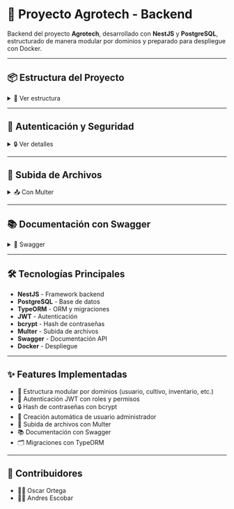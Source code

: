 # 🌱 Proyecto Agrotech - Backend

Backend del proyecto **Agrotech**, desarrollado con **NestJS** y **PostgreSQL**, estructurado de manera modular por dominios y preparado para despliegue con Docker.

---

## 📦 Estructura del Proyecto

<details>
<summary>📂 Ver estructura</summary>

```bash
backend_agrotech/
├── src/
│   ├── actividad/
│   ├── autenticacion/
│   ├── config/
│   ├── cultivo/
│   ├── finanza/
│   ├── inventario/
│   ├── iot/
│   ├── middleware/
│   ├── usuario/
│   ├── migrations/
│   └── main.ts
├── uploads/
│   └── evidencia/
├── docker-compose.yml
├── package.json
└── tsconfig.json
```
</details>


---

## 🔑 Autenticación y Seguridad

<details>
<summary>🔒 Ver detalles</summary>

- Autenticación con **JWT**  
- Hash de contraseñas con **bcrypt**  
- Creación automática de usuario administrador inicial  
- Middleware para validar roles y permisos  

Ejemplo de login:
```bash
POST /auth/login
{
  "email": "admin@admin.com",
  "password": "admin123"
}
```
</details>

---

## 📂 Subida de Archivos

<details>
<summary>📤 Con Multer</summary>

Los archivos se suben a la carpeta `uploads/evidencia`.

Ejemplo en controlador:
```ts
@Post('upload')
@UseInterceptors(FileInterceptor('file', { dest: './uploads/evidencia' }))
uploadFile(@UploadedFile() file: Express.Multer.File) {
  return { filename: file.filename };
}
```
</details>

---

## 📚 Documentación con Swagger

<details>
<summary>📖 Swagger</summary>

Accede a la URL:
```bash
http://localhost:3000/api/v1
```

Configuración en `main.ts`:
```ts
const config = new DocumentBuilder()
  .setTitle('Agrotech API')
  .setDescription('Documentación de la API Backend Agrotech')
  .setVersion('1.0')
  .addBearerAuth()
  .build();
```
</details>

---

## 🛠️ Tecnologías Principales

- **NestJS** - Framework backend  
- **PostgreSQL** - Base de datos  
- **TypeORM** - ORM y migraciones  
- **JWT** - Autenticación  
- **bcrypt** - Hash de contraseñas  
- **Multer** - Subida de archivos  
- **Swagger** - Documentación API  
- **Docker** - Despliegue  

---

## ✨ Features Implementadas

- 📌 Estructura modular por dominios (usuario, cultivo, inventario, etc.)  
- 🔑 Autenticación JWT con roles y permisos  
- 🔒 Hash de contraseñas con bcrypt  
- 👤 Creación automática de usuario administrador  
- 📂 Subida de archivos con Multer  
- 📚 Documentación con Swagger  
- 🗂️ Migraciones con TypeORM    

---

## 👥 Contribuidores

- 👨‍💻 Oscar Ortega  
- 👨‍💻 Andres Escobar  

